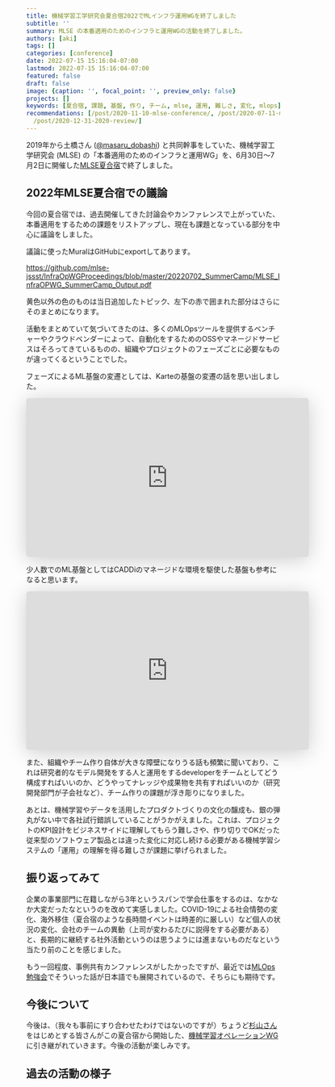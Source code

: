 ```yaml
---
title: 機械学習工学研究会夏合宿2022でMLインフラ運用WGを終了しました
subtitle: ''
summary: MLSE の本番適用のためのインフラと運用WGの活動を終了しました。
authors: [aki]
tags: []
categories: [conference]
date: 2022-07-15 15:16:04-07:00
lastmod: 2022-07-15 15:16:04-07:00
featured: false
draft: false
image: {caption: '', focal_point: '', preview_only: false}
projects: []
keywords: [夏合宿, 課題, 基盤, 作り, チーム, mlse, 運用, 難しさ, 変化, mlops]
recommendations: [/post/2020-11-10-mlse-conference/, /post/2020-07-11-mlse-summer-workshop/,
  /post/2020-12-31-2020-review/]
---
```


2019年から土橋さん ([@masaru_dobashi](https://twitter.com/masaru_dobashi)) と共同幹事をしていた、機械学習工学研究会 (MLSE) の「本番適用のためのインフラと運用WG」を、6月30日～7月2日に開催した[MLSE夏合宿](https://mlxse.connpass.com/event/248383/)で終了しました。

## 2022年MLSE夏合宿での議論

今回の夏合宿では、過去開催してきた討論会やカンファレンスで上がっていた、本番適用をするための課題をリストアップし、現在も課題となっている部分を中心に議論をしました。

議論に使ったMuralはGitHubにexportしてあります。

https://github.com/mlse-jssst/InfraOpWGProceedings/blob/master/20220702_SummerCamp/MLSE_InfraOPWG_SummerCamp_Output.pdf

黄色以外の色のものは当日追加したトピック、左下の赤で囲まれた部分はさらにそのまとめになります。

活動をまとめていて気づいてきたのは、多くのMLOpsツールを提供するベンチャーやクラウドベンダーによって、自動化をするためのOSSやマネージドサービスはそろってきているものの、組織やプロジェクトのフェーズごとに必要なものが違ってくるということでした。

フェーズによるML基盤の変遷としては、Karteの基盤の変遷の話を思い出しました。

<iframe class="speakerdeck-iframe" frameborder="0" src="https://speakerdeck.com/player/d2b7118ec5eb461fbe8c79bb6343f6b8" title="History of the ML system in KARTE" allowfullscreen="true" mozallowfullscreen="true" webkitallowfullscreen="true" style="border: 0px; background: padding-box padding-box rgba(0, 0, 0, 0.1); margin: 0px; padding: 0px; border-radius: 6px; box-shadow: rgba(0, 0, 0, 0.2) 0px 5px 40px; width: 560px; height: 315px;" data-ratio="1.7777777777777777"></iframe>

少人数でのML基盤としてはCADDiのマネージドな環境を駆使した基盤も参考になると思います。

<iframe class="speakerdeck-iframe" frameborder="0" src="https://speakerdeck.com/player/c572de6c163a4b6fb9b268d2a9c1417a" title="CADDi AI LabにおけるマネージドなMLOps" allowfullscreen="true" mozallowfullscreen="true" webkitallowfullscreen="true" style="border: 0px; background: padding-box padding-box rgba(0, 0, 0, 0.1); margin: 0px; padding: 0px; border-radius: 6px; box-shadow: rgba(0, 0, 0, 0.2) 0px 5px 40px; width: 560px; height: 314px;" data-ratio="1.78343949044586"></iframe>

また、組織やチーム作り自体が大きな障壁になりうる話も頻繁に聞いており、これは研究者的なモデル開発をする人と運用をするdeveloperをチームとしてどう構成すればいいのか、どうやってナレッジや成果物を共有すればいいのか（研究開発部門が子会社など）、チーム作りの課題が浮き彫りになりました。

あとは、機械学習やデータを活用したプロダクトづくりの文化の醸成も、銀の弾丸がない中で各社試行錯誤していることがうかがえました。これは、プロジェクトのKPI設計をビジネスサイドに理解してもらう難しさや、作り切りでOKだった従来型のソフトウェア製品とは違った変化に対応し続ける必要がある機械学習システムの「運用」の理解を得る難しさが課題に挙げられました。

## 振り返ってみて

企業の事業部門に在籍しながら3年というスパンで学会仕事をするのは、なかなか大変だったなというのを改めて実感しました。COVID-19による社会情勢の変化、海外移住（夏合宿のような長時間イベントは時差的に厳しい）など個人の状況の変化、会社のチームの異動（上司が変わるたびに説得をする必要がある）と、長期的に継続する社外活動というのは思うようには進まないものだなという当たり前のことを感じました。

もう一回程度、事例共有カンファレンスがしたかったですが、最近では[MLOps勉強会](https://mlops.connpass.com/)でそういった話が日本語でも展開されているので、そちらにも期待です。

## 今後について

今後は、（我々も事前にすり合わせたわけではないのですが）ちょうど[杉山さん](https://twitter.com/K_Ryuichirou)をはじめとする皆さんがこの夏合宿から開始した、[機械学習オペレーションWG](https://mlxse.connpass.com/event/251751/)に引き継がれていきます。今後の活動が楽しみです。

## 過去の活動の様子

<div class="iframely-embed"><div class="iframely-responsive" style="height: 140px; padding-bottom: 0;"><a href="https://chezo.uno/post/2018-05-17_mlse-kickoff/" data-iframely-url="//iframely.net/eSKNDTE"></a></div></div><script async src="//iframely.net/embed.js" charset="utf-8"></script>

<div class="iframely-embed"><div class="iframely-responsive" style="height: 140px; padding-bottom: 0;"><a href="https://chezo.uno/post/2020-07-11-mlse-summer-workshop/" data-iframely-url="//iframely.net/roy2DFa"></a></div></div><script async src="//iframely.net/embed.js" charset="utf-8"></script>

<div class="iframely-embed"><div class="iframely-responsive" style="height: 140px; padding-bottom: 0;"><a href="https://chezo.uno/post/2020-11-10-mlse-conference/" data-iframely-url="//iframely.net/tRnxnhX"></a></div></div><script async src="//iframely.net/embed.js" charset="utf-8"></script>
